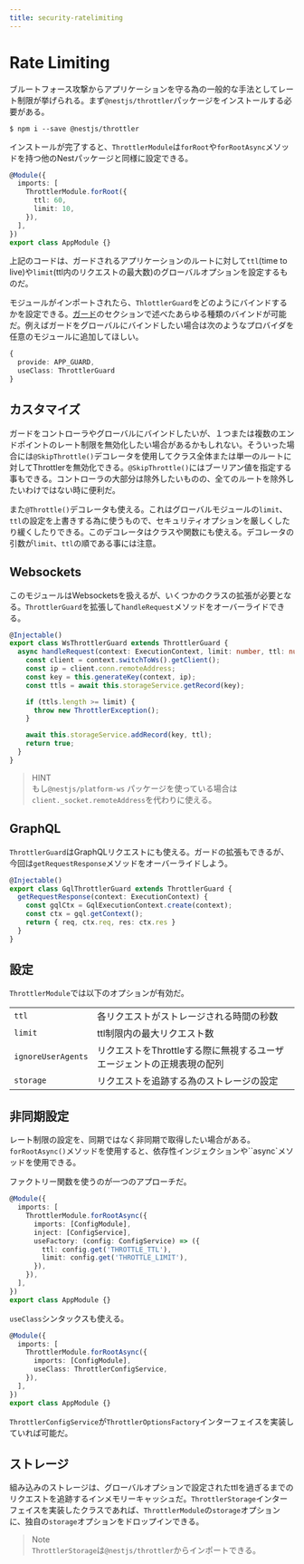 ```yaml
---
title: security-ratelimiting
---
```


# Rate Limiting

ブルートフォース攻撃からアプリケーションを守る為の一般的な手法としてレート制限が挙げられる。まず`@nestjs/throttler`パッケージをインストールする必要がある。

```
$ npm i --save @nestjs/throttler
```

インストールが完了すると、`ThrottlerModule`は`forRoot`や`forRootAsync`メソッドを持つ他のNestパッケージと同様に設定できる。

```ts
@Module({
  imports: [
    ThrottlerModule.forRoot({
      ttl: 60,
      limit: 10,
    }),
  ],
})
export class AppModule {}
```

上記のコードは、ガードされるアプリケーションのルートに対して`ttl`(time to live)や`limit`(ttl内のリクエストの最大数)のグローバルオプションを設定するものだ。

モジュールがインポートされたら、`ThlottlerGuard`をどのようにバインドするかを設定できる。[ガード](https://zenn.dev/kisihara_c/books/nest-officialdoc-jp/viewer/overview-guards)のセクションで述べたあらゆる種類のバインドが可能だ。例えばガードをグローバルにバインドしたい場合は次のようなプロバイダを任意のモジュールに追加してほしい。

```ts
{
  provide: APP_GUARD,
  useClass: ThrottlerGuard
}
```

## カスタマイズ

ガードをコントローラやグローバルにバインドしたいが、１つまたは複数のエンドポイントのレート制限を無効化したい場合があるかもしれない。そういった場合には`@SkipThrottle()`デコレータを使用してクラス全体または単一のルートに対してThrottlerを無効化できる。`@SkipThrottle()`にはブーリアン値を指定する事もできる。コントローラの大部分は除外したいものの、全てのルートを除外したいわけではない時に便利だ。

また`@Throttle()`デコレータも使える。これはグローバルモジュールの`limit`、`ttl`の設定を上書きする為に使うもので、セキュリティオプションを厳しくしたり緩くしたりできる。このデコレータはクラスや関数にも使える。デコレータの引数が`limit`、`ttl`の順である事には注意。

## Websockets

このモジュールはWebsocketsを扱えるが、いくつかのクラスの拡張が必要となる。`ThrottlerGuard`を拡張して`handleRequest`メソッドをオーバーライドできる。

```ts
@Injectable()
export class WsThrottlerGuard extends ThrottlerGuard {
  async handleRequest(context: ExecutionContext, limit: number, ttl: number): Promise<boolean> {
    const client = context.switchToWs().getClient();
    const ip = client.conn.remoteAddress; 
    const key = this.generateKey(context, ip);
    const ttls = await this.storageService.getRecord(key);

    if (ttls.length >= limit) {
      throw new ThrottlerException();
    }

    await this.storageService.addRecord(key, ttl);
    return true;
  }
}
```

>HINT  
>もし`@nestjs/platform-ws` パッケージを使っている場合は`client._socket.remoteAddress`を代わりに使える。

## GraphQL

`ThrottlerGuard`はGraphQLリクエストにも使える。ガードの拡張もできるが、今回は`getRequestResponse`メソッドをオーバーライドしよう。

```ts
@Injectable()
export class GqlThrottlerGuard extends ThrottlerGuard {
  getRequestResponse(context: ExecutionContext) {
    const gqlCtx = GqlExecutionContext.create(context);
    const ctx = gql.getContext();
    return { req, ctx.req, res: ctx.res }
  }
}
```

## 設定

`ThrottlerModule`では以下のオプションが有効だ。

|||
| ---- | ---- |
|`ttl`|各リクエストがストレージされる時間の秒数|
|`limit`|ttl制限内の最大リクエスト数|
|`ignoreUserAgents`|リクエストをThrottleする際に無視するユーザエージェントの正規表現の配列|
|`storage`|リクエストを追跡する為のストレージの設定|

## 非同期設定

レート制限の設定を、同期ではなく非同期で取得したい場合がある。`forRootAsync()`メソッドを使用すると、依存性インジェクションや``async`メソッドを使用できる。

ファクトリー関数を使うのが一つのアプローチだ。

```ts
@Module({
  imports: [
    ThrottlerModule.forRootAsync({
      imports: [ConfigModule],
      inject: [ConfigService],
      useFactory: (config: ConfigService) => ({
        ttl: config.get('THROTTLE_TTL'),
        limit: config.get('THROTTLE_LIMIT'),
      }),
    }),
  ],
})
export class AppModule {}
```

`useClass`シンタックスも使える。

```ts
@Module({
  imports: [
    ThrottlerModule.forRootAsync({
      imports: [ConfigModule],
      useClass: ThrottlerConfigService,
    }),
  ],
})
export class AppModule {}
```

`ThrottlerConfigService`が`ThrottlerOptionsFactory`インターフェイスを実装していれば可能だ。

## ストレージ

組み込みのストレージは、グローバルオプションで設定されたttlを過ぎるまでのリクエストを追跡するインメモリーキャッシュだ。`ThrottlerStorage`インターフェイスを実装したクラスであれば、`ThrottlerModule`の`storage`オプションに、独自の`storage`オプションをドロップインできる。

>Note  
>`ThrottlerStorage`は`@nestjs/throttler`からインポートできる。